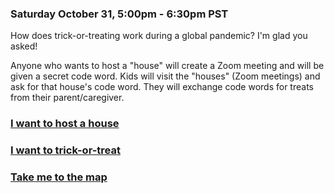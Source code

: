 ### Saturday October 31, 5:00pm - 6:30pm PST

How does trick-or-treating work during a global pandemic?  I'm glad you asked!

Anyone who wants to host a "house" will create a Zoom meeting and will be given
a secret code word.  Kids will visit the "houses" (Zoom meetings) and ask for
that house's code word.  They will exchange code words for treats from their
parent/caregiver.

### [I want to host a house](host)

### [I want to trick-or-treat](trickortreat)

### [Take me to the map](map)
